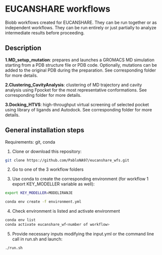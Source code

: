 # EUCANSHARE workflows

Biobb workflows created for EUCANSHARE. They can be run together or as independent workflows. They can be run entirely or just partially to analyze intermediate results before proceeding.

## Description

**1.MD_setup_mutation**: prepares and launches a GROMACS MD simulation starting from a PDB structure file or PDB code. Optionally, mutations can be added to the original PDB during the preparation. See corresponding folder for more details.

**2.Clustering_CavityAnalysis**: clustering of MD trajectory and cavity analysis using Fpocket for the most representative conformations. See corresponding folder for more details.

**3.Docking_HTVS**: high-throughput virtual screening of selected pocket using library of ligands and Autodock. See corresponding folder for more details.

## General installation steps

Requirements: git, conda

1. Clone or download this repository:

```bash
git clone https://github.com/PabloNA97/eucanshare_wfs.git
```

2. Go to one of the 3 workflow folders 

3. Use conda to create the corresponding environment (for workflow 1 export KEY_MODELLER variable as well):

```bash
export KEY_MODELLER=MODELIRANJE
```

```bash
conda env create -f environment.yml
```

4. Check environment is listed and activate environment

```bash
conda env list
conda activate eucanshare_wf<number of workflow>
```

5. Provide necessary inputs modifying the input.yml or the command line call in run.sh and launch:

```bash
./run.sh
```
